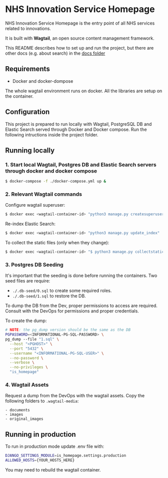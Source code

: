 # NHS Innovation Service Homepage
NHS Innovation Service Homepage is the entry point of all NHS services related to innovations.

It is built with **Wagtail**, an open source content management framework.

This README describes how to set up and run the project, but there are other docs (e.g. about search) in the [docs folder](./docs)

## Requirements

- Docker and docker-dompose

The whole wagtail environment runs on docker. All the libraries are setup on the container.

## Configuration
This project is prepared to run locally with Wagtail, PostgreSQL DB and Elastic Search served through Docker and Docker compose. Run the following intructions inside the project folder.

## Running locally
### 1. Start local Wagtail, Postgres DB and Elastic Search servers through docker and docker compose
```bash
$ docker-compose -f ./docker-compose.yml up &
```

### 2. Relevant Wagtail commands
Configure wagtail superuser:
``` bash
$ docker exec <wagtail-container-id> "python3 manage.py createsuperuser"
```

Re-index Elastic Search:
``` bash
$ docker exec <wagtail-container-id> "python3 manage.py update_index"
```

To collect the static files (only when they change):
``` bash
$ docker exec <wagtail-container-id> "$ python3 manage.py collectstatic --clear --noinput && python3 manage.py comprress"
```

### 3. Postgres DB Seeding

It's important that the seeding is done before running the containers.
Two seed files are require:
- `./.db-seed/0.sql` to create some required roles. 
- `./.db-seed/1.sql` to restore the DB.

To dump the DB from the Dev, proper permissions to access are required.
Consult with the DevOps for permissions and proper credentials.

To create the dump:
``` bash
# NOTE: the pg_dump version should be the same as the DB
PGPASSWORD=<INFORMATIONAL-PG-SQL-PASSWORD> \
pg_dump --file "1.sql" \
  --host "<PGHOST>" \
  --port "5432" \
  --username "<INFORMATIONAL-PG-SQL-USER>" \
  --no-password \
  --verbose \
  --no-privileges \
  "is_homepage"
```

### 4. Wagtail Assets

Request a dump from the DevOps with the wagtail assets.
Copy the following folders to `.wagtail-media`:
```
- documents
- images
- original_images
```

## Running in production
To run in production mode update .env file with:
```bash
DJANGO_SETTINGS_MODULE=is_homepage.settings.production
ALLOWED_HOSTS={YOUR_HOSTS_HERE}
```
You may need to rebuild the wagtail container.
